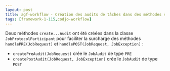 ```yaml
---
layout: post
title: agf-workflow - Création des audits de tâches dans des méthodes séparées
tags: [framework-1-115,codjo-workflow]
---
```

Deux méthodes ```create...Audit``` ont été créées dans la classe ```JobProtocolParticipant``` pour faciliter la surcharge des méthodes ```handlePRE(JobRequest)``` et ```handlePOST(JobRequest, JobException)``` :
* ```createPreAudit(JobRequest)``` crée le ```JobAudit``` de type ```PRE```
* ```createPostAudit(JobRequest, JobException)``` crée le ```JobAudit``` de type ```POST```